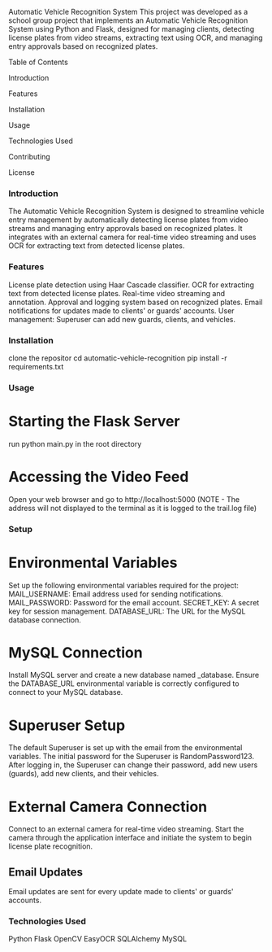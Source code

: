 Automatic Vehicle Recognition System
This project was developed as a school group project that implements an Automatic Vehicle Recognition System using Python and Flask, designed for managing clients, detecting license plates from video streams, extracting text using OCR, and managing entry approvals based on recognized plates.

Table of Contents

Introduction

Features

Installation

Usage

Technologies Used

Contributing

License

### Introduction
The Automatic Vehicle Recognition System is designed to streamline vehicle entry management by automatically detecting license plates from video streams and managing entry approvals based on recognized plates. It integrates with an external camera for real-time video streaming and uses OCR for extracting text from detected license plates.

### Features

License plate detection using Haar Cascade classifier.
OCR for extracting text from detected license plates.
Real-time video streaming and annotation.
Approval and logging system based on recognized plates.
Email notifications for updates made to clients' or guards' accounts.
User management: Superuser can add new guards, clients, and vehicles.

### Installation

clone the repositor
cd automatic-vehicle-recognition
pip install -r requirements.txt

### Usage

# Starting the Flask Server
run python main.py in the root directory
# Accessing the Video Feed
Open your web browser and go to http://localhost:5000
(NOTE - The address will not displayed to the terminal as it is logged to the trail.log file)

### Setup

# Environmental Variables
Set up the following environmental variables required for the project:
MAIL_USERNAME: Email address used for sending notifications.
MAIL_PASSWORD: Password for the email account.
SECRET_KEY: A secret key for session management.
DATABASE_URL: The URL for the MySQL database connection.
# MySQL Connection
Install MySQL server and create a new database named _database.
Ensure the DATABASE_URL environmental variable is correctly configured to connect to your MySQL database.
# Superuser Setup
The default Superuser is set up with the email from the environmental variables.
The initial password for the Superuser is RandomPassword123.
After logging in, the Superuser can change their password, add new users (guards), add new clients, and their vehicles.
# External Camera Connection
Connect to an external camera for real-time video streaming.
Start the camera through the application interface and initiate the system to begin license plate recognition.
## Email Updates
Email updates are sent for every update made to clients' or guards' accounts.

### Technologies Used
Python
Flask
OpenCV
EasyOCR
SQLAlchemy
MySQL
